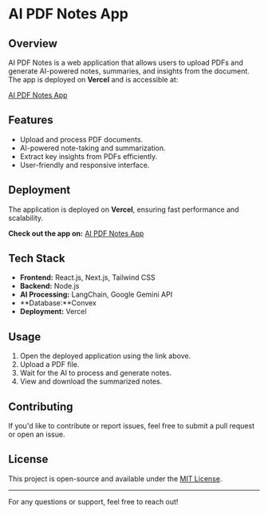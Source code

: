 # AI PDF Notes App

## Overview
AI PDF Notes is a web application that allows users to upload PDFs and generate AI-powered notes, summaries, and insights from the document. The app is deployed on **Vercel** and is accessible at:

[AI PDF Notes App](https://ai-pdf-notes-84i3.vercel.app)

## Features
- Upload and process PDF documents.
- AI-powered note-taking and summarization.
- Extract key insights from PDFs efficiently.
- User-friendly and responsive interface.

## Deployment
The application is deployed on **Vercel**, ensuring fast performance and scalability.

**Check out the app on:** [AI PDF Notes App](https://ai-pdf-notes-84i3.vercel.app)

## Tech Stack
- **Frontend:** React.js, Next.js, Tailwind CSS
- **Backend:** Node.js
- **AI Processing:** LangChain, Google Gemini API
- **Database:**Convex
- **Deployment:** Vercel

## Usage
1. Open the deployed application using the link above.
2. Upload a PDF file.
3. Wait for the AI to process and generate notes.
4. View and download the summarized notes.

## Contributing
If you'd like to contribute or report issues, feel free to submit a pull request or open an issue.

## License
This project is open-source and available under the [MIT License](LICENSE).

---
For any questions or support, feel free to reach out!
